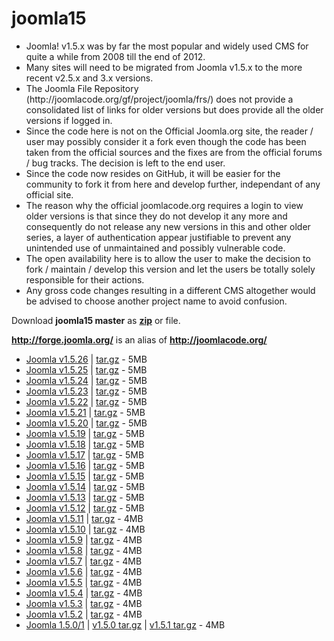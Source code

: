 joomla15
========
<ul>
<li>Joomla! v1.5.x was by far the most popular and widely used CMS for quite a while from 2008 till the end of 2012.</li>
<li>Many sites will need to be migrated from Joomla v1.5.x to the more recent v2.5.x and 3.x versions.</li>
<li>The Joomla File Repository (http://joomlacode.org/gf/project/joomla/frs/) does not provide a consolidated list of links for older versions but does provide all the older versions if logged in.</li>
<li>Since the code here is not on the Official Joomla.org site, the reader / user may possibly consider it a fork even though the code has been taken from the official sources and the fixes are from the official forums / bug tracks. The decision is left to the end user.</li>
<li>Since the code now resides on GitHub, it will be easier for the community to fork it from here and develop further, independant of any official site.</li>
<li>The reason why the official joomlacode.org requires a login to view older versions is that since they do not develop it any more and consequently do not release any new versions in this and other older series, a layer of authentication appear justifiable to prevent any unintended use of unmaintained and possibly vulnerable code.</li>
<li>The open availability here is to allow the user to make the decision to fork / maintain / develop this version and let the users be totally solely responsible for their actions.</li>
<li>Any gross code changes resulting in a different CMS altogether would be advised to choose another project name to avoid confusion.</li>
</ul>

<p>
Download <b>joomla15 master</b> as <a href="https://github.com/apmuthu/joomla15/archive/master.zip"><b>zip</b></a> or <a href="https://github.com/apmuthu/joomla15/archive/master.tar.gz><b>tar.gz"</b></a> file.
</p>

<p><a href="http://forge.joomla.org/" 
title="http://forge.joomla.org/" rel="nofollow"><b>http://forge.joomla.org/</b></a>
is an alias of <a href="http://joomlacode.org/"
 title="http://joomlacode.org/"
rel="nofollow"><b>http://joomlacode.org/</b></a> </p>

<ul>
    <li><a
        href="http://joomlacode.org/gf/project/joomla/frs/?action=FrsReleaseBrowse&amp;frs_package_id=6311"
        title="http://joomlacode.org/gf/project/joomla/frs/?action=FrsReleaseBrowse&amp;frs_package_id=6311"
        rel="nofollow">Joomla v1.5.26</a> | <a
        href="http://joomlacode.org/gf/download/frsrelease/16890/73389/Joomla_1.5.26-Stable-Full_Package.tar.gz"
        title="http://joomlacode.org/gf/download/frsrelease/16890/73389/Joomla_1.5.26-Stable-Full_Package.tar.gz"
        rel="nofollow">tar.gz</a> - 5MB </li>
    <li><a
        href="http://joomlacode.org/gf/project/joomla/frs/?action=FrsReleaseBrowse&amp;frs_package_id=6159"
        title="http://joomlacode.org/gf/project/joomla/frs/?action=FrsReleaseBrowse&amp;frs_package_id=6159"
        rel="nofollow">Joomla v1.5.25</a> | <a
        href="http://joomlacode.org/gf/download/frsrelease/16026/69664/Joomla_1.5.25-Stable-Full_Package.tar.gz"
        title="http://joomlacode.org/gf/download/frsrelease/16026/69664/Joomla_1.5.25-Stable-Full_Package.tar.gz"
        rel="nofollow">tar.gz</a> - 5MB </li>
    <li><a
        href="http://joomlacode.org/gf/project/joomla/frs/?action=FrsReleaseBrowse&amp;frs_package_id=6135"
        title="http://joomlacode.org/gf/project/joomla/frs/?action=FrsReleaseBrowse&amp;frs_package_id=6135"
        rel="nofollow">Joomla v1.5.24</a> | <a
        href="http://joomlacode.org/gf/download/frsrelease/15898/68913/Joomla_1.5.24-Stable-Full_Package.tar.gz"
        title="http://joomlacode.org/gf/download/frsrelease/15898/68913/Joomla_1.5.24-Stable-Full_Package.tar.gz"
        rel="nofollow">tar.gz</a> - 5MB </li>
    <li><a
        href="http://joomlacode.org/gf/project/joomla/frs/?action=FrsReleaseBrowse&amp;frs_package_id=5848"
        title="http://joomlacode.org/gf/project/joomla/frs/?action=FrsReleaseBrowse&amp;frs_package_id=5848"
        rel="nofollow">Joomla v1.5.23</a> | <a
        href="http://joomlacode.org/gf/download/frsrelease/14506/63459/Joomla_1.5.23-Stable-Full_Package.tar.gz"
        title="http://joomlacode.org/gf/download/frsrelease/14506/63459/Joomla_1.5.23-Stable-Full_Package.tar.gz"
        rel="nofollow">tar.gz</a> - 5MB </li>
    <li><a
        href="http://joomlacode.org/gf/project/joomla/frs/?action=FrsReleaseBrowse&amp;frs_package_id=5498"
        title="http://joomlacode.org/gf/project/joomla/frs/?action=FrsReleaseBrowse&amp;frs_package_id=5498"
        rel="nofollow">Joomla v1.5.22</a> | <a
        href="http://joomlacode.org/gf/download/frsrelease/13105/57239/Joomla_1.5.22-Stable-Full_Package.tar.gz"
        title="http://joomlacode.org/gf/download/frsrelease/13105/57239/Joomla_1.5.22-Stable-Full_Package.tar.gz"
        rel="nofollow">tar.gz</a> - 5MB </li>
    <li><a
        href="http://joomlacode.org/gf/project/joomla/frs/?action=FrsReleaseBrowse&amp;frs_package_id=5462"
        title="http://joomlacode.org/gf/project/joomla/frs/?action=FrsReleaseBrowse&amp;frs_package_id=5462"
        rel="nofollow">Joomla v1.5.21</a> | <a
        href="http://joomlacode.org/gf/download/frsrelease/13034/56620/Joomla_1.5.21-Stable-Full_Package.tar.gz"
        title="http://joomlacode.org/gf/download/frsrelease/13034/56620/Joomla_1.5.21-Stable-Full_Package.tar.gz"
        rel="nofollow">tar.gz</a> - 5MB </li>
    <li><a
        href="http://joomlacode.org/gf/project/joomla/frs/?action=FrsReleaseBrowse&amp;frs_package_id=5325"
        title="http://joomlacode.org/gf/project/joomla/frs/?action=FrsReleaseBrowse&amp;frs_package_id=5325"
        rel="nofollow">Joomla v1.5.20</a> | <a
        href="http://joomlacode.org/gf/download/frsrelease/12610/53420/Joomla_1.5.20-Stable-Full_Package.tar.gz"
        title="http://joomlacode.org/gf/download/frsrelease/12610/53420/Joomla_1.5.20-Stable-Full_Package.tar.gz"
        rel="nofollow">tar.gz</a> - 5MB </li>
    <li><a
        href="http://joomlacode.org/gf/project/joomla/frs/?action=FrsReleaseBrowse&amp;frs_package_id=5316"
        title="http://joomlacode.org/gf/project/joomla/frs/?action=FrsReleaseBrowse&amp;frs_package_id=5316"
        rel="nofollow">Joomla v1.5.19</a> | <a
        href="http://joomlacode.org/gf/download/frsrelease/12583/53042/Joomla_1.5.19-Stable-Full_Package.tar.gz"
        title="http://joomlacode.org/gf/download/frsrelease/12583/53042/Joomla_1.5.19-Stable-Full_Package.tar.gz"
        rel="nofollow">tar.gz</a> - 5MB </li>
    <li><a
        href="http://joomlacode.org/gf/project/joomla/frs/?action=FrsReleaseBrowse&amp;frs_package_id=5241"
        title="http://joomlacode.org/gf/project/joomla/frs/?action=FrsReleaseBrowse&amp;frs_package_id=5241"
        rel="nofollow">Joomla v1.5.18</a> | <a
        href="http://joomlacode.org/gf/download/frsrelease/12350/51110/Joomla_1.5.18-Stable-Full_Package.tar.gz"
        title="http://joomlacode.org/gf/download/frsrelease/12350/51110/Joomla_1.5.18-Stable-Full_Package.tar.gz"
        rel="nofollow">tar.gz</a> - 5MB </li>
    <li><a
        href="http://joomlacode.org/gf/project/joomla/frs/?action=FrsReleaseBrowse&amp;frs_package_id=5194"
        title="http://joomlacode.org/gf/project/joomla/frs/?action=FrsReleaseBrowse&amp;frs_package_id=5194"
        rel="nofollow">Joomla v1.5.17</a> | <a
        href="http://joomlacode.org/gf/download/frsrelease/12193/49782/Joomla_1.5.17-Stable-Full_Package.tar.gz"
        title="http://joomlacode.org/gf/download/frsrelease/12193/49782/Joomla_1.5.17-Stable-Full_Package.tar.gz"
        rel="nofollow">tar.gz</a> - 5MB </li>
    <li><a
        href="http://joomlacode.org/gf/project/joomla/frs/?action=FrsReleaseBrowse&amp;frs_package_id=5184"
        title="http://joomlacode.org/gf/project/joomla/frs/?action=FrsReleaseBrowse&amp;frs_package_id=5184"
        rel="nofollow">Joomla v1.5.16</a> | <a
        href="http://joomlacode.org/gf/download/frsrelease/12153/49328/Joomla_1.5.16-Stable-Full_Package.tar.gz"
        title="http://joomlacode.org/gf/download/frsrelease/12153/49328/Joomla_1.5.16-Stable-Full_Package.tar.gz"
        rel="nofollow">tar.gz</a> - 5MB </li>
    <li><a
        href="http://joomlacode.org/gf/project/joomla/frs/?action=FrsReleaseBrowse&amp;frs_package_id=4947"
        title="http://joomlacode.org/gf/project/joomla/frs/?action=FrsReleaseBrowse&amp;frs_package_id=4947"
        rel="nofollow">Joomla v1.5.15</a> | <a
        href="http://joomlacode.org/gf/download/frsrelease/11396/45609/Joomla_1.5.15-Stable-Full_Package.tar.gz"
        title="http://joomlacode.org/gf/download/frsrelease/11396/45609/Joomla_1.5.15-Stable-Full_Package.tar.gz"
        rel="nofollow">tar.gz</a> - 5MB </li>
    <li><a
        href="http://joomlacode.org/gf/project/joomla/frs/?action=FrsReleaseBrowse&amp;frs_package_id=4734"
        title="http://joomlacode.org/gf/project/joomla/frs/?action=FrsReleaseBrowse&amp;frs_package_id=4734"
        rel="nofollow">Joomla v1.5.14</a> | <a
        href="http://joomlacode.org/gf/download/frsrelease/10785/42654/Joomla_1.5.14-Stable-Full_Package.tar.gz"
        title="http://joomlacode.org/gf/download/frsrelease/10785/42654/Joomla_1.5.14-Stable-Full_Package.tar.gz"
        rel="nofollow">tar.gz</a> - 5MB </li>
    <li><a
        href="http://joomlacode.org/gf/project/joomla/frs/?action=FrsReleaseBrowse&amp;frs_package_id=4712"
        title="http://joomlacode.org/gf/project/joomla/frs/?action=FrsReleaseBrowse&amp;frs_package_id=4712"
        rel="nofollow">Joomla v1.5.13</a> | <a
        href="http://joomlacode.org/gf/download/frsrelease/10697/42194/Joomla_1.5.13-Stable-Full_Package.tar.gz"
        title="http://joomlacode.org/gf/download/frsrelease/10697/42194/Joomla_1.5.13-Stable-Full_Package.tar.gz"
        rel="nofollow">tar.gz</a> - 5MB </li>
    <li><a
        href="http://joomlacode.org/gf/project/joomla/frs/?action=FrsReleaseBrowse&amp;frs_package_id=4665"
        title="http://joomlacode.org/gf/project/joomla/frs/?action=FrsReleaseBrowse&amp;frs_package_id=4665"
        rel="nofollow">Joomla v1.5.12</a> | <a
        href="http://joomlacode.org/gf/download/frsrelease/10547/41304/Joomla_1.5.12-Stable-Full_Package.tar.gz"
        title="http://joomlacode.org/gf/download/frsrelease/10547/41304/Joomla_1.5.12-Stable-Full_Package.tar.gz"
        rel="nofollow">tar.gz</a> - 5MB </li>
    <li><a
        href="http://joomlacode.org/gf/project/joomla/frs/?action=FrsReleaseBrowse&amp;frs_package_id=4556"
        title="http://joomlacode.org/gf/project/joomla/frs/?action=FrsReleaseBrowse&amp;frs_package_id=4556"
        rel="nofollow">Joomla v1.5.11</a> | <a
        href="http://joomlacode.org/gf/download/frsrelease/10209/40307/Joomla_1.5.11-Stable-Full_Package.tar.gz"
        title="http://joomlacode.org/gf/download/frsrelease/10209/40307/Joomla_1.5.11-Stable-Full_Package.tar.gz"
        rel="nofollow">tar.gz</a> - 4MB </li>
    <li><a
        href="http://joomlacode.org/gf/project/joomla/frs/?action=FrsReleaseBrowse&amp;frs_package_id=4460"
        title="http://joomlacode.org/gf/project/joomla/frs/?action=FrsReleaseBrowse&amp;frs_package_id=4460"
        rel="nofollow">Joomla v1.5.10</a> | <a
        href="http://joomlacode.org/gf/download/frsrelease/9910/37907/Joomla_1.5.10-Stable-Full_Package.tar.gz"
        title="http://joomlacode.org/gf/download/frsrelease/9910/37907/Joomla_1.5.10-Stable-Full_Package.tar.gz"
        rel="nofollow">tar.gz</a> - 4MB </li>
    <li><a
        href="http://joomlacode.org/gf/project/joomla/frs/?action=FrsReleaseBrowse&amp;frs_package_id=4288"
        title="http://joomlacode.org/gf/project/joomla/frs/?action=FrsReleaseBrowse&amp;frs_package_id=4288"
        rel="nofollow">Joomla v1.5.9</a> | <a
        href="http://joomlacode.org/gf/download/frsrelease/9294/34965/Joomla_1.5.9-Stable-Full_Package.tar.gz"
        title="http://joomlacode.org/gf/download/frsrelease/9294/34965/Joomla_1.5.9-Stable-Full_Package.tar.gz"
        rel="nofollow">tar.gz</a> - 4MB </li>
    <li><a
        href="http://joomlacode.org/gf/project/joomla/frs/?action=FrsReleaseBrowse&amp;frs_package_id=4136"
        title="http://joomlacode.org/gf/project/joomla/frs/?action=FrsReleaseBrowse&amp;frs_package_id=4136"
        rel="nofollow">Joomla v1.5.8</a> | <a
        href="http://joomlacode.org/gf/download/frsrelease/8897/32886/Joomla_1.5.8-Stable-Full_Package.tar.gz"
        title="http://joomlacode.org/gf/download/frsrelease/8897/32886/Joomla_1.5.8-Stable-Full_Package.tar.gz"
        rel="nofollow">tar.gz</a> - 4MB </li>
    <li><a
        href="http://joomlacode.org/gf/project/joomla/frs/?action=FrsReleaseBrowse&amp;frs_package_id=3947"
        title="http://joomlacode.org/gf/project/joomla/frs/?action=FrsReleaseBrowse&amp;frs_package_id=3947"
        rel="nofollow">Joomla v1.5.7</a> | <a
        href="http://joomlacode.org/gf/download/frsrelease/8376/30992/Joomla_1.5.7-Stable-Full_Package.tar.gz"
        title="http://joomlacode.org/gf/download/frsrelease/8376/30992/Joomla_1.5.7-Stable-Full_Package.tar.gz"
        rel="nofollow">tar.gz</a> - 4MB </li>
    <li><a
        href="http://joomlacode.org/gf/project/joomla/frs/?action=FrsReleaseBrowse&amp;frs_package_id=3883"
        title="http://joomlacode.org/gf/project/joomla/frs/?action=FrsReleaseBrowse&amp;frs_package_id=3883"
        rel="nofollow">Joomla v1.5.6</a> | <a
        href="http://joomlacode.org/gf/download/frsrelease/8232/30036/Joomla_1.5.6-Stable-Full_Package.tar.gz"
        title="http://joomlacode.org/gf/download/frsrelease/8232/30036/Joomla_1.5.6-Stable-Full_Package.tar.gz"
        rel="nofollow">tar.gz</a> - 4MB </li>
    <li><a
        href="http://joomlacode.org/gf/project/joomla/frs/?action=FrsReleaseBrowse&amp;frs_package_id=3846"
        title="http://joomlacode.org/gf/project/joomla/frs/?action=FrsReleaseBrowse&amp;frs_package_id=3846"
        rel="nofollow">Joomla v1.5.5</a> | <a
        href="http://joomlacode.org/gf/download/frsrelease/8102/29423/Joomla_1.5.5-Stable-Full_Package.tar.gz"
        title="http://joomlacode.org/gf/download/frsrelease/8102/29423/Joomla_1.5.5-Stable-Full_Package.tar.gz"
        rel="nofollow">tar.gz</a> - 4MB </li>
    <li><a
        href="http://joomlacode.org/gf/project/joomla/frs/?action=FrsReleaseBrowse&amp;frs_package_id=3786"
        title="http://joomlacode.org/gf/project/joomla/frs/?action=FrsReleaseBrowse&amp;frs_package_id=3786"
        rel="nofollow">Joomla v1.5.4</a> | <a
        href="http://joomlacode.org/gf/download/frsrelease/7926/28542/Joomla_1.5.4-Stable-Full_Package.tar.gz"
        title="http://joomlacode.org/gf/download/frsrelease/7926/28542/Joomla_1.5.4-Stable-Full_Package.tar.gz"
        rel="nofollow">tar.gz</a> - 4MB </li>
    <li><a
        href="http://joomlacode.org/gf/project/joomla/frs/?action=FrsReleaseBrowse&amp;frs_package_id=3587"
        title="http://joomlacode.org/gf/project/joomla/frs/?action=FrsReleaseBrowse&amp;frs_package_id=3587"
        rel="nofollow">Joomla v1.5.3</a> | <a
        href="http://joomlacode.org/gf/download/frsrelease/7369/25654/Joomla_1.5.3-Stable-Full_Package.tar.gz"
        title="http://joomlacode.org/gf/download/frsrelease/7369/25654/Joomla_1.5.3-Stable-Full_Package.tar.gz"
        rel="nofollow">tar.gz</a> - 4MB </li>
    <li><a
        href="http://joomlacode.org/gf/project/joomla/frs/?action=FrsReleaseBrowse&amp;frs_package_id=3466"
        title="http://joomlacode.org/gf/project/joomla/frs/?action=FrsReleaseBrowse&amp;frs_package_id=3466"
        rel="nofollow">Joomla v1.5.2</a> | <a
        href="http://joomlacode.org/gf/download/frsrelease/7061/24071/Joomla_1.5.2-Stable-Full_Package.tar.gz"
        title="http://joomlacode.org/gf/download/frsrelease/7061/24071/Joomla_1.5.2-Stable-Full_Package.tar.gz"
        rel="nofollow">tar.gz</a> - 4MB </li>
    <li><a
        href="http://joomlacode.org/gf/project/joomla/frs/?action=FrsReleaseBrowse&amp;frs_package_id=2"
        title="http://joomlacode.org/gf/project/joomla/frs/?action=FrsReleaseBrowse&amp;frs_package_id=2"
        rel="nofollow">Joomla 1.5.0/1</a> | <a
        href="http://joomlacode.org/gf/download/frsrelease/5078/21064/Joomla-1.5.0.tar.gz"
        title="http://joomlacode.org/gf/download/frsrelease/5078/21064/Joomla-1.5.0.tar.gz"
        rel="nofollow">v1.5.0 tar.gz</a> | <a
        href="http://joomlacode.org/gf/download/frsrelease/6681/21854/Joomla_1.5.1-Stable-Full_Package.tar.gz"
        title="http://joomlacode.org/gf/download/frsrelease/6681/21854/Joomla_1.5.1-Stable-Full_Package.tar.gz"
        rel="nofollow">v1.5.1 tar.gz</a> - 4MB </li>
</ul>


